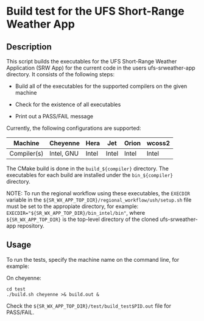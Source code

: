 # Build test for the UFS Short-Range Weather App

## Description

This script builds the executables for the UFS Short-Range Weather Application (SRW App)
for the current code in the users ufs-srweather-app directory.  It consists of the following steps:

* Build all of the executables for the supported compilers on the given machine

* Check for the existence of all executables

* Print out a PASS/FAIL message

Currently, the following configurations are supported:

Machine     | Cheyenne    | Hera   | Jet    | Orion  | wcoss2  |
------------| ------------|--------|--------|--------|---------|
Compiler(s) | Intel, GNU  | Intel  | Intel  | Intel  | Intel   |

The CMake build is done in the ``build_${compiler}`` directory.
The executables for each build are installed under the ``bin_${compiler}`` directory.

NOTE:  To run the regional workflow using these executables, the ``EXECDIR`` variable in the
``${SR_WX_APP_TOP_DIR}/regional_workflow/ush/setup.sh`` file must be set to the
appropiate directory, for example:  ``EXECDIR="${SR_WX_APP_TOP_DIR}/bin_intel/bin"``,
where ``${SR_WX_APP_TOP_DIR}`` is the top-level directory of the cloned ufs-srweather-app repository.

## Usage

To run the tests, specify the machine name on the command line, for example:

On cheyenne:

```
cd test
./build.sh cheyenne >& build.out &
```

Check the ``${SR_WX_APP_TOP_DIR}/test/build_test$PID.out`` file for PASS/FAIL.

